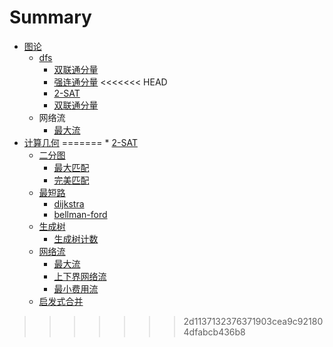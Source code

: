 # Summary

* [图论](graphtheory.md)
    * [dfs](dfs/dfs.md)
        * [双联通分量](dfs/bcc.md)
        * [强连通分量](dfs/scc.md)
<<<<<<< HEAD
        * [2-SAT](dfs/twoSAT.md)
        * [双联通分量](dfs/bcc/bcc.md)
    * 网络流
        * [最大流](netflow/maxflow.md)
* [计算几何](README.md)
=======
        * [2-SAT](twoSAT.md)
    * [二分图](bipartitie/bipartitie.md)
        * [最大匹配](bipartitie/hungary.md)
        * [完美匹配](bipartitie/km.md)
    * [最短路](sp.md)
        * [dijkstra](sp/dijkstra.md)
        * [bellman-ford](sp/bf.md)
    * [生成树](mst.md)
        * [生成树计数](mst/kirchhoff.md)
    * [网络流](netflow/netflow.md)
        - [最大流](netflow/maxflow.md)
        - [上下界网络流](netflow/lowbound.md)
        - [最小费用流](netflow/mcmf.md)
    * [启发式合并](merge.md)
>>>>>>> 2d1137132376371903cea9c921804dfabcb436b8
